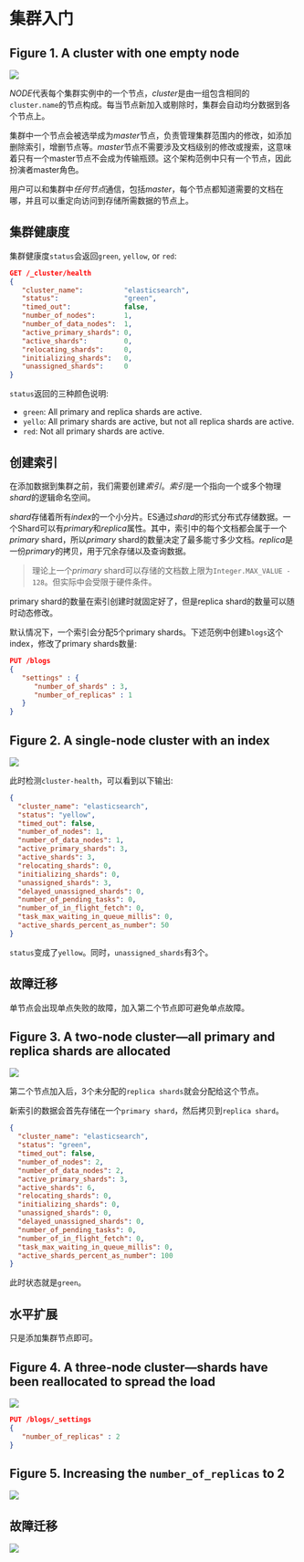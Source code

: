 # 集群入门
## Figure 1. A cluster with one empty node
![](https://www.elastic.co/guide/en/elasticsearch/guide/current/images/elas_0201.png)

*NODE*代表每个集群实例中的一个节点，*cluster*是由一组包含相同的`cluster.name`的节点构成。每当节点新加入或剔除时，集群会自动均分数据到各个节点上。

集群中一个节点会被选举成为*master*节点，负责管理集群范围内的修改，如添加删除索引，增删节点等。*master*节点不需要涉及文档级别的修改或搜索，这意味着只有一个master节点不会成为传输瓶颈。这个架构范例中只有一个节点，因此扮演者master角色。

用户可以和集群中*任何节点*通信，包括*master*，每个节点都知道需要的文档在哪，并且可以重定向访问到存储所需数据的节点上。

## 集群健康度
集群健康度`status`会返回`green`, `yellow`, or `red`:
```json
GET /_cluster/health
{
   "cluster_name":          "elasticsearch",
   "status":                "green", 
   "timed_out":             false,
   "number_of_nodes":       1,
   "number_of_data_nodes":  1,
   "active_primary_shards": 0,
   "active_shards":         0,
   "relocating_shards":     0,
   "initializing_shards":   0,
   "unassigned_shards":     0
}
```

`status`返回的三种颜色说明:
- `green`: All primary and replica shards are active.
- `yello`: All primary shards are active, but not all replica shards are active.
- `red`: Not all primary shards are active.

## 创建索引
在添加数据到集群之前，我们需要创建*索引*。*索引*是一个指向一个或多个物理*shard*的逻辑命名空间。

*shard*存储着所有*index*的一个小分片。ES通过*shard*的形式分布式存储数据。一个Shard可以有*primary*和*replica*属性。其中，索引中的每个文档都会属于一个*primary* shard，所以*primary* shard的数量决定了最多能寸多少文档。*replica*是一份*primary*的拷贝，用于冗余存储以及查询数据。

> 理论上一个*primary* shard可以存储的文档数上限为`Integer.MAX_VALUE - 128`。但实际中会受限于硬件条件。

primary shard的数量在索引创建时就固定好了，但是replica shard的数量可以随时动态修改。

默认情况下，一个索引会分配5个primary shards。下述范例中创建`blogs`这个index，修改了primary shards数量:
```json
PUT /blogs
{
   "settings" : {
      "number_of_shards" : 3,
      "number_of_replicas" : 1
   }
}
```

## Figure 2. A single-node cluster with an index
![](https://www.elastic.co/guide/en/elasticsearch/guide/current/images/elas_0202.png)

此时检测`cluster-health`，可以看到以下输出:
```json
{
  "cluster_name": "elasticsearch",
  "status": "yellow", 
  "timed_out": false,
  "number_of_nodes": 1,
  "number_of_data_nodes": 1,
  "active_primary_shards": 3,
  "active_shards": 3,
  "relocating_shards": 0,
  "initializing_shards": 0,
  "unassigned_shards": 3, 
  "delayed_unassigned_shards": 0,
  "number_of_pending_tasks": 0,
  "number_of_in_flight_fetch": 0,
  "task_max_waiting_in_queue_millis": 0,
  "active_shards_percent_as_number": 50
}
```
`status`变成了`yellow`。同时，`unassigned_shards`有3个。

## 故障迁移
单节点会出现单点失败的故障，加入第二个节点即可避免单点故障。

## Figure 3. A two-node cluster—all primary and replica shards are allocated
![](https://www.elastic.co/guide/en/elasticsearch/guide/current/images/elas_0203.png)

第二个节点加入后，3个未分配的`replica shards`就会分配给这个节点。

新索引的数据会首先存储在一个`primary shard`，然后拷贝到`replica shard`。

```json
{
  "cluster_name": "elasticsearch",
  "status": "green", 
  "timed_out": false,
  "number_of_nodes": 2,
  "number_of_data_nodes": 2,
  "active_primary_shards": 3,
  "active_shards": 6,
  "relocating_shards": 0,
  "initializing_shards": 0,
  "unassigned_shards": 0,
  "delayed_unassigned_shards": 0,
  "number_of_pending_tasks": 0,
  "number_of_in_flight_fetch": 0,
  "task_max_waiting_in_queue_millis": 0,
  "active_shards_percent_as_number": 100
}
```
此时状态就是`green`。

## 水平扩展
只是添加集群节点即可。

## Figure 4. A three-node cluster—shards have been reallocated to spread the load
![](https://www.elastic.co/guide/en/elasticsearch/guide/current/images/elas_0204.png)

```json
PUT /blogs/_settings
{
   "number_of_replicas" : 2
}
```

## Figure 5. Increasing the `number_of_replicas` to 2
![](https://www.elastic.co/guide/en/elasticsearch/guide/current/images/elas_0205.png)

## 故障迁移
![](https://www.elastic.co/guide/en/elasticsearch/guide/current/images/elas_0206.png)

